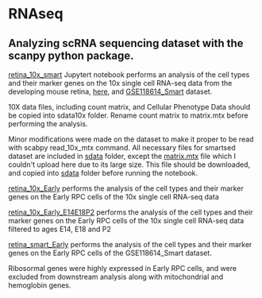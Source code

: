 # RNAseq
## Analyzing scRNA  sequencing dataset with the scanpy python package.

[retina_10x_smart](https://github.com/zsamadi/RNAseq/blob/main/retina_10x_smart.ipynb) Jupytert notebook performs an analysis of the cell types and their marker genes on the 10x single cell RNA-seq data from the developing mouse retina, [here](https://github.com/gofflab/developing_mouse_retina_scRNASeq/blob/master/README.md),  and [GSE118614_Smart](https://www.ncbi.nlm.nih.gov/geo/query/acc.cgi?acc=GSE118614) dataset.

10X data files, including count matrix, and Cellular Phenotype Data should be copied into sdata10x folder. Rename count matrix to matrix.mtx before performing the analysis.

Minor modifications were made on the dataset to make it proper to be read with scabpy read_10x_mtx command. All necessary files for smartsed dataset are included in [sdata](https://github.com/zsamadi/RNAseq/tree/main/sdata) folder, except the [matrix.mtx](https://drive.google.com/uc?id=1yBlJ-lbGgYED3P_ziVffwZR1PmVDsFnT&export=download) file which I couldn't upload here due to its large size. This file should be downloaded, and copied into [sdata](https://github.com/zsamadi/RNAseq/tree/main/sdata) folder before running the notebook.

[retina_10x_Early](https://github.com/zsamadi/RNAseq/blob/main/retina_smart_Early.ipynb) performs the analysis of the cell types and their marker genes on the Early RPC cells of the 10x single cell RNA-seq data 

[retina_10x_Early_E14E18P2](https://github.com/zsamadi/RNAseq/blob/main/retina_10x_Early_E14E18P2.ipynb) performs the analysis of the cell types and their marker genes on the Early RPC cells of the 10x single cell RNA-seq data filtered to ages E14, E18 and P2

[retina_smart_Early](https://github.com/zsamadi/RNAseq/blob/main/retina_smart_Early.ipynb) performs the analysis of the cell types and their marker genes on the Early RPC cells of the GSE118614_Smart dataset. 

Ribosormal genes were highly expressed in Early RPC cells, and were excluded from downstream analysis along with mitochondrial and hemoglobin genes. 


